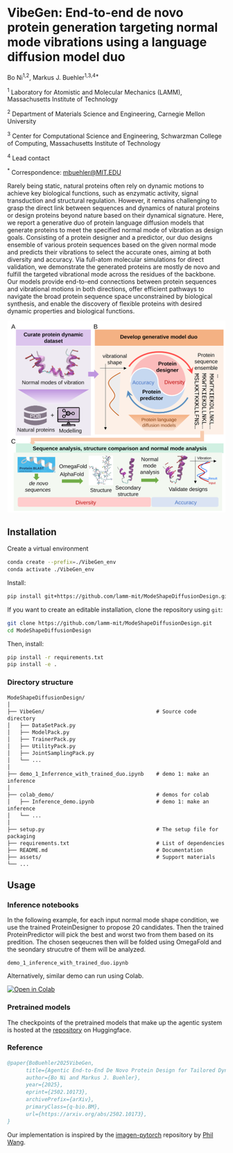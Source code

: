 # VibeGen: End-to-end de novo protein generation targeting normal mode vibrations using a language diffusion model duo

Bo Ni<sup>1,2</sup>, Markus J. Buehler<sup>1,3,4*</sup>

<sup>1</sup> Laboratory for Atomistic and Molecular Mechanics (LAMM), Massachusetts Institute of Technology

<sup>2</sup> Department of Materials Science and Engineering, Carnegie Mellon University

<sup>3</sup> Center for Computational Science and Engineering, Schwarzman College of Computing, Massachusetts Institute of Technology

<sup>4</sup> Lead contact

<sup>*</sup> Correspondence: mbuehler@MIT.EDU

Rarely being static, natural proteins often rely on dynamic motions to achieve key biological functions, such as enzymatic activity, signal transduction and structural regulation. However, it remains challenging to grasp the direct link between sequences and dynamics of natural proteins or design proteins beyond nature based on their dynamical signature. Here, we report a generative duo of protein language diffusion models that generate proteins to meet the specified normal mode of vibration as design goals. Consisting of a protein designer and a predictor, our duo designs ensemble of various protein sequences based on the given normal mode and predicts their vibrations to select the accurate ones, aiming at both diversity and accuracy. Via full-atom molecular simulations for direct validation, we demonstrate the generated proteins are mostly de novo and fulfill the targeted vibrational mode across the residues of the backbone. Our models provide end-to-end connections between protein sequences and vibrational motions in both directions, offer efficient pathways to navigate the broad protein sequence space unconstrained by biological synthesis, and enable the discovery of flexible proteins with desired dynamic properties and biological functions.

![plot](./assets/TOC.svg)

## Installation

Create a virtual environment

```bash
conda create --prefix=./VibeGen_env 
conda activate ./VibeGen_env

```

Install:
```bash
pip install git+https://github.com/lamm-mit/ModeShapeDiffusionDesign.git

```
If you want to create an editable installation, clone the repository using `git`:
```bash
git clone https://github.com/lamm-mit/ModeShapeDiffusionDesign.git
cd ModeShapeDiffusionDesign
```
Then, install:
```bash
pip install -r requirements.txt
pip install -e .
```

### Directory structure
```
ModeShapeDiffusionDesign/
│
├── VibeGen/                                    # Source code directory
│   ├── DataSetPack.py
│   ├── ModelPack.py
│   ├── TrainerPack.py
│   ├── UtilityPack.py
│   ├── JointSamplingPack.py
│   └── ...
│
├── demo_1_Inferrence_with_trained_duo.ipynb    # demo 1: make an inference
│
├── colab_demo/                                 # demos for colab
│   ├── Inference_demo.ipynb                    # demo 1: make an inference
│   └── ...
│
├── setup.py                                    # The setup file for packaging
├── requirements.txt                            # List of dependencies
├── README.md                                   # Documentation
├── assets/                                     # Support materials
└── ...
```

## Usage

### Inference notebooks
In the following example, for each input normal mode shape condition, we use the trained ProteinDesigner to propose 20 candidates. Then the trained ProteinPredictor will pick the best and worst two from them based on its predition. The chosen seqeucnes then will be folded using OmegaFold and the seondary strucutre of them will be analyzed. 

```
demo_1_inference_with_trained_duo.ipynb
```

Alternatively, similar demo can run using Colab.

[![Open in Colab](https://colab.research.google.com/assets/colab-badge.svg)](https://colab.research.google.com/github/lamm-mit/ModeShapeDiffusionDesign/blob/main/colab_demo/Inference_demo.ipynb)

### Pretrained models
The checkpoints of the pretrained models that make up the agentic system is hosted at the [repository](https://huggingface.co/lamm-mit/VibeGen) on Huggingface.

### Reference

```bibtex
@paper{BoBuehler2025VibeGen,
      title={Agentic End-to-End De Novo Protein Design for Tailored Dynamics Using a Language Diffusion Model}, 
      author={Bo Ni and Markus J. Buehler},
      year={2025},
      eprint={2502.10173},
      archivePrefix={arXiv},
      primaryClass={q-bio.BM},
      url={https://arxiv.org/abs/2502.10173}, 
}
```

Our implementation is inspired by the [imagen-pytorch](https://github.com/lucidrains/imagen-pytorch) repository by [Phil Wang](https://github.com/lucidrains).
